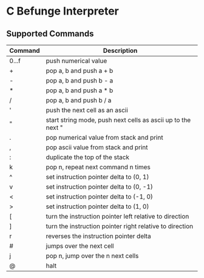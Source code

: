 # C Befunge Interpreter

## Supported Commands

| Command | Description                                                  |
| ------- | ------------------------------------------------------------ |
| 0...f   | push numerical value                                         |
| +       | pop a, b and push a + b                                      |
| -       | pop a, b and push b - a                                      |
| *       | pop a, b and push a * b                                      |
| /       | pop a, b and push b / a                                      |
| '       | push the next cell as an ascii                               |
| "       | start string mode, push next cells as ascii up to the next " |
| .       | pop numerical value from stack and print                     |
| ,       | pop ascii value from stack and print                         |
| :       | duplicate the top of the stack                               |
| k       | pop n, repeat next command n times                           |
| ^       | set instruction pointer delta to (0, 1)                      |
| v       | set instruction pointer delta to (0, -1)                     |
| <       | set instruction pointer delta to (-1, 0)                     |
| >       | set instruction pointer delta to (1, 0)                      |
| [       | turn the instruction pointer left relative to direction      |
| ]       | turn the instruction pointer right relative to direction     |
| r       | reverses the instruction pointer delta                       |
| #       | jumps over the next cell                                     |
| j       | pop n, jump over the n next cells                            |
| @       | halt                                                         |
